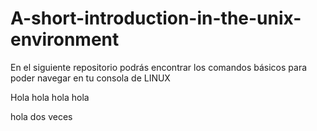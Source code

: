 # A-short-introduction-in-the-unix-environment
En el siguiente repositorio podrás encontrar los comandos básicos para poder navegar en tu consola de LINUX

Hola hola hola hola



hola dos veces
